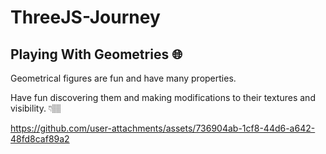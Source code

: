 # ThreeJS-Journey

## Playing With Geometries 🌐

Geometrical figures are fun and have many properties.

Have fun discovering them and making modifications to their textures and visibility. 👇🏽

https://github.com/user-attachments/assets/736904ab-1cf8-44d6-a642-48fd8caf89a2
